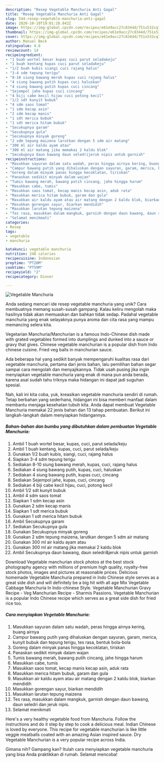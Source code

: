```yaml
---
description: "Resep Vegetable Manchuria Anti Gagal"
title: "Resep Vegetable Manchuria Anti Gagal"
slug: 544-resep-vegetable-manchuria-anti-gagal
date: 2020-10-10T19:01:28.842Z
image: https://img-global.cpcdn.com/recipes/e61e9acc27c8344d/751x532cq70/vegetable-manchuria-foto-resep-utama.jpg
thumbnail: https://img-global.cpcdn.com/recipes/e61e9acc27c8344d/751x532cq70/vegetable-manchuria-foto-resep-utama.jpg
cover: https://img-global.cpcdn.com/recipes/e61e9acc27c8344d/751x532cq70/vegetable-manchuria-foto-resep-utama.jpg
author: Manuel Beck
ratingvalue: 4.8
reviewcount: 14
recipeingredient:
- "1 buah wortel besar kupas cuci parut seladakeju"
- "1 buah kentang kupas cuci parut seladakeju"
- "1/2 buah kubis siangi cuci rajang halus"
- "3-4 sdm tepung terigu"
- "8-10 siung bawang merah kupas cuci rajang halus"
- "4 siung bawang putih kupas cuci haluskan"
- "4 siung bawang putih kupas cuci cincang"
- "Sejempol jahe kupas cuci cincang"
- "4 biji cabe kecil hijau cuci potong kecil"
- "1/2 sdt kunyit bubuk"
- "4 sdm saos tomat"
- "1 sdm kecap asin"
- "2 sdm kecap manis"
- "1 sdt merica bubuk"
- "1 sdt merica hitam bubuk"
- "Secukupnya garam"
- "Secukupnya gula"
- "Secukupnya minyak goreng"
- "2 sdm tepung maizena larutkan dengan 5 sdm air matang"
- "300 ml air kaldu ayam atau"
- "300 ml air matang jika memakai 2 kaldu blok"
- "Secukupnya daun bawang daun seledrijeruk nipis untuk garnish"
recipeinstructions:
- "Masukkan sayuran dalam satu wadah, peras hingga airnya kering, buang airnya"
- "Campur bawang putih yang dihaluskan dengan sayuran, garam, merica, kunyit bubuk dan tepung terigu, tes rasa, bentuk bola-bola"
- "Goreng dalam minyak panas hingga kecoklatan, tiriskan"
- "Panaskan sedikit minyak dalam wajan"
- "Tumis bawang merah, bawang putih cincang, jahe hingga harum"
- "Masukkan cabe, tumis"
- "Masukkan saos tomat, kecap manis kecap asin, aduk rata"
- "Masukkan merica hitam bubuk, garam dan gula"
- "Masukkan air kaldu ayam atau air matang dengan 2 kaldu blok, biarkan mendidih"
- "Masukkan gorengan sayur, biarkan mendidih"
- "Masukkan larutan tepung maizena"
- "Tes rasa, masukkan dalam mangkuk, garnish dengan daun bawang, daun seledri dan jeruk nipis."
- "Selamat menikmati"
categories:
- Resep
tags:
- vegetable
- manchuria

katakunci: vegetable manchuria 
nutrition: 248 calories
recipecuisine: Indonesian
preptime: "PT20M"
cooktime: "PT59M"
recipeyield: "2"
recipecategory: Dinner

---
```



![Vegetable Manchuria](https://img-global.cpcdn.com/recipes/e61e9acc27c8344d/751x532cq70/vegetable-manchuria-foto-resep-utama.jpg)

Anda sedang mencari ide resep vegetable manchuria yang unik? Cara membuatnya memang susah-susah gampang. Kalau keliru mengolah maka hasilnya tidak akan memuaskan dan bahkan tidak sedap. Padahal vegetable manchuria yang enak selayaknya punya aroma dan cita rasa yang mampu memancing selera kita.

Vegetarian Manchuria/Manchurian is a famous Indo-Chinese dish made with grated vegetables formed into dumplings and dunked into a sauce or gravy that gives. Chinese vegetable manchurian is a popular dish from Indo chinese cuisine. Fried veg balls in manchurian sauce.

Ada beberapa hal yang sedikit banyak mempengaruhi kualitas rasa dari vegetable manchuria, pertama dari jenis bahan, lalu pemilihan bahan segar sampai cara mengolah dan menyajikannya. Tidak usah pusing jika ingin menyiapkan vegetable manchuria yang enak di mana pun anda berada, karena asal sudah tahu triknya maka hidangan ini dapat jadi suguhan spesial.


Nah, kali ini kita coba, yuk, kreasikan vegetable manchuria sendiri di rumah. Tetap berbahan yang sederhana, hidangan ini bisa memberi manfaat dalam membantu menjaga kesehatan tubuh kita. Anda dapat membuat Vegetable Manchuria memakai 22 jenis bahan dan 13 tahap pembuatan. Berikut ini langkah-langkah dalam menyiapkan hidangannya.

<!--inarticleads1-->

##### Bahan-bahan dan bumbu yang dibutuhkan dalam pembuatan Vegetable Manchuria:

1. Ambil 1 buah wortel besar, kupas, cuci, parut selada/keju
1. Ambil 1 buah kentang, kupas, cuci, parut selada/keju
1. Gunakan 1/2 buah kubis, siangi, cuci, rajang halus
1. Siapkan 3-4 sdm tepung terigu
1. Sediakan 8-10 siung bawang merah, kupas, cuci, rajang halus
1. Sediakan 4 siung bawang putih, kupas, cuci, haluskan
1. Sediakan 4 siung bawang putih, kupas cuci, cincang
1. Sediakan Sejempol jahe, kupas, cuci, cincang
1. Sediakan 4 biji cabe kecil hijau, cuci, potong kecil
1. Ambil 1/2 sdt kunyit bubuk
1. Ambil 4 sdm saos tomat
1. Siapkan 1 sdm kecap asin
1. Gunakan 2 sdm kecap manis
1. Siapkan 1 sdt merica bubuk
1. Gunakan 1 sdt merica hitam bubuk
1. Ambil Secukupnya garam
1. Sediakan Secukupnya gula
1. Gunakan Secukupnya minyak goreng
1. Gunakan 2 sdm tepung maizena, larutkan dengan 5 sdm air matang
1. Gunakan 300 ml air kaldu ayam atau
1. Gunakan 300 ml air matang jika memakai 2 kaldu blok
1. Ambil Secukupnya daun bawang, daun seledri&amp;jeruk nipis untuk garnish


Download Vegetable manchurian stock photos at the best stock photography agency with millions of premium high quality, royalty-free stock photos, images and pictures at reasonable prices. Delicious homemade Vegetable Manchuria prepared in Indo Chinese style serves as a great side dish and will definitely be a big hit with all age Mix Vegetable Cabbage Manchuria In Indo-chinese Style. Vegetable Manchurian Gravy Recipe - Veg Manchurian Recipe - Sharmis Passions. Vegetable Manchurian is a popular Indo Chinese recipe which serves as a great side dish for fried rice too. 

<!--inarticleads2-->

##### Cara menyiapkan Vegetable Manchuria:

1. Masukkan sayuran dalam satu wadah, peras hingga airnya kering, buang airnya
1. Campur bawang putih yang dihaluskan dengan sayuran, garam, merica, kunyit bubuk dan tepung terigu, tes rasa, bentuk bola-bola
1. Goreng dalam minyak panas hingga kecoklatan, tiriskan
1. Panaskan sedikit minyak dalam wajan
1. Tumis bawang merah, bawang putih cincang, jahe hingga harum
1. Masukkan cabe, tumis
1. Masukkan saos tomat, kecap manis kecap asin, aduk rata
1. Masukkan merica hitam bubuk, garam dan gula
1. Masukkan air kaldu ayam atau air matang dengan 2 kaldu blok, biarkan mendidih
1. Masukkan gorengan sayur, biarkan mendidih
1. Masukkan larutan tepung maizena
1. Tes rasa, masukkan dalam mangkuk, garnish dengan daun bawang, daun seledri dan jeruk nipis.
1. Selamat menikmati


Here&#39;s a very healthy vegetable food from Manchuria. Follow the instructions and do it step by step to cook a delicious meal. Indian Chinese is loved by everyone. This recipe for vegetable manchurian is like little veggie meatballs coated with an amazing Asian inspired sauce. Dry Vegetable Manchurian is a very popular recipe across India. 

Gimana nih? Gampang kan? Itulah cara menyiapkan vegetable manchuria yang bisa Anda praktikkan di rumah. Selamat mencoba!
